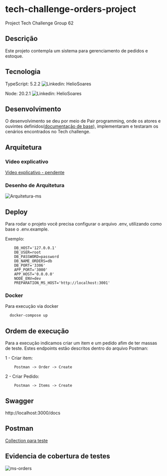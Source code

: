 # tech-challenge-orders-project

Project Tech Challenge Group 62

## Descrição

Este projeto contempla um sistema para gerenciamento de pedidos e estoque.
## Tecnologia

TypeScript: 5.2.2
![Linkedin: HelioSoares](https://shields.io/badge/TypeScript-3178C6?logo=TypeScript&logoColor=FFF&style=flat-square)

Node: 20.2.1
![Linkedin: HelioSoares](https://img.shields.io/badge/Node.js-43853D?style=for-the-badge&logo=node.js&logoColor=white)




## Desenvolvimento

O desenvolvimento se deu por meio de Pair programming, onde os atores e ouvintes definidos([documentação de base](https://docs.google.com/document/d/1T5h---6pFPUxed4JcuHohJVm-L-NUCaBk-LMAonPDmI/edit?usp=sharing)), implementaram e testaram os cenários encontrados no Tech challenge.
## Arquitetura

### Video explicativo
[Video explicativo - pendente]()

### Desenho de Arquitetura

![Arquitetura-ms](https://github.com/denilsonos/tech-challenge-orders-project-ms-orders/assets/23120172/03605444-399c-4d8c-b4a4-af06b4d719ad)

## Deploy

Para rodar o projeto você precisa configurar o arquivo .env, utilizando como base o .env.example.

Exemplo:
```env
    DB_HOST='127.0.0.1'
    DB_USER=root
    DB_PASSWORD=password
    DB_NAME_ORDERS=db
    DB_PORT='3306'
    APP_PORT='3000'
    APP_HOST='0.0.0.0'
    NODE_ENV=dev
    PREPARATION_MS_HOST='http://localhost:3001'
```


### Docker

Para execução via docker

```bash
  docker-compose up
```

## Ordem de execução

Para a execução indicamos criar um item e um pedido afim de ter massas de teste. Estes endpoints estão descritos dentro do arquivo Postman:

1 - Criar item:
```
    Postman -> Order -> Create
```

2 - Criar Pedido:
```
    Postman -> Items -> Create
```

## Swagger

http://localhost:3000/docs
## Postman

[Collection para teste](https://github.com/denilsonos/tech-challenge-orders-project-ms-orders/blob/main/MS%20Orders.postman_collection.json)

## Evidencia de cobertura de testes

![ms-orders](https://github.com/denilsonos/tech-challenge-orders-project-ms-orders/assets/143292502/d62b0977-aeea-48ba-8619-01896e38acc9)

